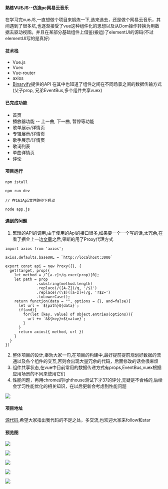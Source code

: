 #### 熟练VUEJS--仿造pc网易云音乐
在学习完vueJS,一直想做个项目来锻炼一下,选来选去，还是做个网易云音乐，其间遇到了很多坑,也逐渐接受了vue这种组件化的思想以及从Dom操作转换为用数据去驱动视图。并且在某部分基础组件上借鉴(搬运)了elementUI的源码(不过elementUI写的是真好)
#### 技术栈
+ Vue.js
+ Vuex
+ Vue-router
+ axios
+ [Binaryify](https://github.com/Binaryify/NeteaseCloudMusicApi)提供的API
在其中也知道了组件之间在不同场景之间的数据传输方式(父子prop, 兄弟EventBus,多个组件共享vuex)
#### 已完成功能
+ 首页
+ 播放器功能 -- 上一曲, 下一曲, 暂停等功能
+ 歌单展示/详情页
+ 专辑展示/详情页
+ 歌手展示/详情页
+ 歌词列表
+ 单曲详情页
+ 评论
#### 项目运行

```
npm istall 

npm run dev

// 在163Api文件路径下启动

node app.js
```

#### 遇到的问题
1. 繁琐的API的调用,由于使用的Api的接口很多,如果要一个一个写的话,太冗余,在看了掘金上一边[文章](https://juejin.im/post/5a6fd23ff265da3e4a6fc189)之后,果断的用了Proxy代理方式

```
import axios from 'axios';

axios.defaults.baseURL = `http://localhost:3000`

export const api = new Proxy({}, {
  get(target, prop){
    let method = /^[a-z]+/g.exec(prop)[0];
    let path = prop
              .substring(method.length)
              .replace(/([A-Z])/g, '/$1')
              .replace(/(\$)([a-z]+)/g, '?$2=')
              .toLowerCase();
    return function(data = "", options = {}, and=false){
      let url = `${path}${data}`;
      if(and){
        for(let [key, value] of Object.entries(options)){
          url += `&${key}=${value}`;        
        }
      } 
      return axios({ method, url })
    }
  } 
})

```

2. 整体项目的设计,奉劝大家一句,在项目的构建中,最好提前提前规划好数据的流通以及各个组件的交互,否则会出现大量冗余的代码，后面修改的话会很麻烦
3. 组件共享状态,在vue中目前常用的数据传递方式有props,EventBus,vuex根据应用场景的不同来使用它们
4. 性能问题，再用chrome的lighthouse测试下才37的评分,无疑是不合格的,后续会学习性能优化的相关知识，在以后更新会考虑到性能问题

![](![](https://github.com/SGAMERyu/vue-163-music/blob/master/images/1.png))

#### 项目地址

[源代码](https://github.com/SGAMERyu/vue-163-music),希望大家指出我代码的不足之处，多交流,也欢迎大家来follow和star
#### 预览图

![](https://github.com/SGAMERyu/vue-163-music/blob/master/images/2.png)

![](https://github.com/SGAMERyu/vue-163-music/blob/master/images/3.png)

![](https://github.com/SGAMERyu/vue-163-music/blob/master/images/4.png)

![](https://github.com/SGAMERyu/vue-163-music/blob/master/images/5.png)

![](https://github.com/SGAMERyu/vue-163-music/blob/master/images/6.png)


